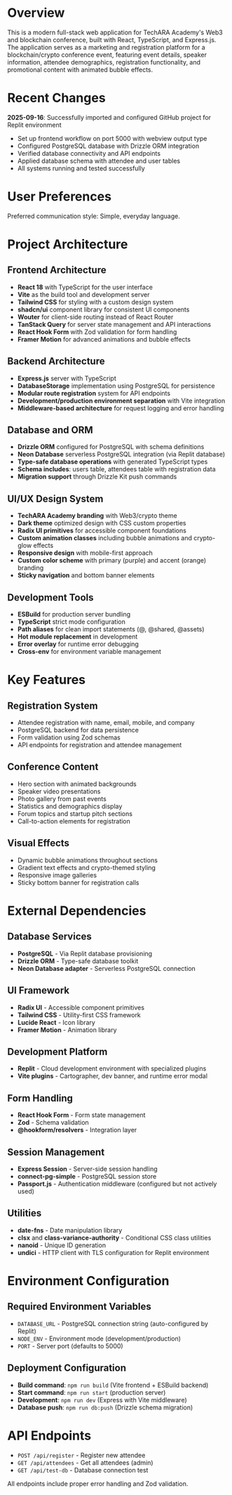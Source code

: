 # Overview

This is a modern full-stack web application for TechARA Academy's Web3 and blockchain conference, built with React, TypeScript, and Express.js. The application serves as a marketing and registration platform for a blockchain/crypto conference event, featuring event details, speaker information, attendee demographics, registration functionality, and promotional content with animated bubble effects.

# Recent Changes

**2025-09-16**: Successfully imported and configured GitHub project for Replit environment
- Set up frontend workflow on port 5000 with webview output type
- Configured PostgreSQL database with Drizzle ORM integration
- Verified database connectivity and API endpoints
- Applied database schema with attendee and user tables
- All systems running and tested successfully

# User Preferences

Preferred communication style: Simple, everyday language.

# Project Architecture

## Frontend Architecture
- **React 18** with TypeScript for the user interface
- **Vite** as the build tool and development server
- **Tailwind CSS** for styling with a custom design system
- **shadcn/ui** component library for consistent UI components
- **Wouter** for client-side routing instead of React Router
- **TanStack Query** for server state management and API interactions
- **React Hook Form** with Zod validation for form handling
- **Framer Motion** for advanced animations and bubble effects

## Backend Architecture
- **Express.js** server with TypeScript
- **DatabaseStorage** implementation using PostgreSQL for persistence
- **Modular route registration** system for API endpoints
- **Development/production environment separation** with Vite integration
- **Middleware-based architecture** for request logging and error handling

## Database and ORM
- **Drizzle ORM** configured for PostgreSQL with schema definitions
- **Neon Database** serverless PostgreSQL integration (via Replit database)
- **Type-safe database operations** with generated TypeScript types
- **Schema includes**: users table, attendees table with registration data
- **Migration support** through Drizzle Kit push commands

## UI/UX Design System
- **TechARA Academy branding** with Web3/crypto theme
- **Dark theme** optimized design with CSS custom properties
- **Radix UI primitives** for accessible component foundations
- **Custom animation classes** including bubble animations and crypto-glow effects
- **Responsive design** with mobile-first approach
- **Custom color scheme** with primary (purple) and accent (orange) branding
- **Sticky navigation** and bottom banner elements

## Development Tools
- **ESBuild** for production server bundling
- **TypeScript** strict mode configuration
- **Path aliases** for clean import statements (@, @shared, @assets)
- **Hot module replacement** in development
- **Error overlay** for runtime error debugging
- **Cross-env** for environment variable management

# Key Features

## Registration System
- Attendee registration with name, email, mobile, and company
- PostgreSQL backend for data persistence
- Form validation using Zod schemas
- API endpoints for registration and attendee management

## Conference Content
- Hero section with animated backgrounds
- Speaker video presentations
- Photo gallery from past events
- Statistics and demographics display
- Forum topics and startup pitch sections
- Call-to-action elements for registration

## Visual Effects
- Dynamic bubble animations throughout sections
- Gradient text effects and crypto-themed styling
- Responsive image galleries
- Sticky bottom banner for registration calls

# External Dependencies

## Database Services
- **PostgreSQL** - Via Replit database provisioning
- **Drizzle ORM** - Type-safe database toolkit
- **Neon Database adapter** - Serverless PostgreSQL connection

## UI Framework
- **Radix UI** - Accessible component primitives
- **Tailwind CSS** - Utility-first CSS framework
- **Lucide React** - Icon library
- **Framer Motion** - Animation library

## Development Platform
- **Replit** - Cloud development environment with specialized plugins
- **Vite plugins** - Cartographer, dev banner, and runtime error modal

## Form Handling
- **React Hook Form** - Form state management
- **Zod** - Schema validation
- **@hookform/resolvers** - Integration layer

## Session Management
- **Express Session** - Server-side session handling
- **connect-pg-simple** - PostgreSQL session store
- **Passport.js** - Authentication middleware (configured but not actively used)

## Utilities
- **date-fns** - Date manipulation library
- **clsx** and **class-variance-authority** - Conditional CSS class utilities
- **nanoid** - Unique ID generation
- **undici** - HTTP client with TLS configuration for Replit environment

# Environment Configuration

## Required Environment Variables
- `DATABASE_URL` - PostgreSQL connection string (auto-configured by Replit)
- `NODE_ENV` - Environment mode (development/production)
- `PORT` - Server port (defaults to 5000)

## Deployment Configuration
- **Build command**: `npm run build` (Vite frontend + ESBuild backend)
- **Start command**: `npm run start` (production server)
- **Development**: `npm run dev` (Express with Vite middleware)
- **Database push**: `npm run db:push` (Drizzle schema migration)

# API Endpoints

- `POST /api/register` - Register new attendee
- `GET /api/attendees` - Get all attendees (admin)
- `GET /api/test-db` - Database connection test

All endpoints include proper error handling and Zod validation.